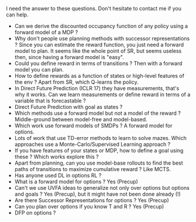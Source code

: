 I need the answer to these questions. Don't hesitate to contact me if you can help.

- Can we derive the discounted occupancy function of any policy using a forward model of a MDP ? 
- Why don't people use planning methods with successor representations ? Since you can estimate the reward function, you just need a forward model to plan. It seems like the whole point of SR, but seems useless then, since having a forward model is "easy".
- Could you define reward in terms of transitions ? Then with a forward model you can plan.
- How to define rewards as a function of states or high-level features of the env ? Apart from SR, which Q-learns the policy.
- In Direct Future Prediction (ICLR 17) they have measurements, that's why it works. Can we learn measurements or define reward in terms of a variable that is forecastable ? 
- Direct Future Prediction with goal as states ? 
- Which methods use a forward model but not a model of the reward ? Middle-ground between model-free and model-based.
- Which work use forward models of SMDPs ? A forward model for options.
- Lots of work that use TD-error methods to learn to solve mazes. Which approaches use a Monte-Carlo/Supervised Learning approach ? 
- If you have features of your states or MDP, how to define a goal using these ? Which works explore this ?
- Apart from planning, can you use model-base rollouts to find the best paths of transitions to maximize cumulative reward ? Like MCTS. 
- Has anyone used DL in options RL ?
- What is a forward model for options ? Yes (Precup)
- Can't we use UVFA ideas to generalize not only over options but options and goals ? Yes (Precup), but it might have not been done already (!)
- Are there Successor Representations for options ? Yes (Precup)
- Can you plan over options if you know T and R ? Yes (Precup)
- DFP on options ?
